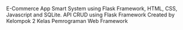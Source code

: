 E-Commerce App Smart System using Flask Framework, HTML, CSS, Javascript and SQLite. API CRUD using Flask Framework
Created by Kelompok 2 Kelas Pemrograman Web Framework
